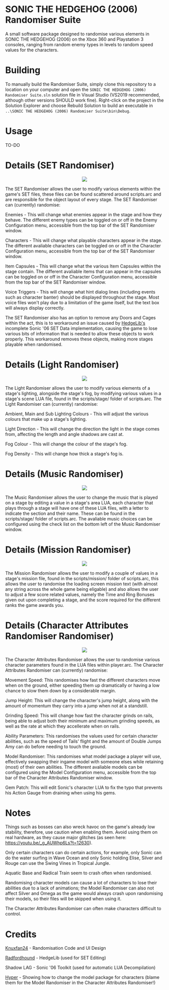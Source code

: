 # SONIC THE HEDGEHOG (2006) Randomiser Suite
A small software package designed to randomise various elements in SONIC THE HEDGEHOG (2006) on the Xbox 360 and Playstation 3 consoles, ranging from random enemy types in levels to random speed values for the characters.

# Building
To manually build the Randomiser Suite, simply clone this repository to a location on your computer and open the `SONIC THE HEDGEHOG (2006) Randomiser Suite.sln` solution file in Visual Studio (VS2019 recommended, although other versions SHOULD work fine). Right-click on the project in the Solution Explorer and choose Rebuild Solution to build an executable in `..\SONIC THE HEDGEHOG (2006) Randomiser Suite\bin\Debug`.

# Usage
TO-DO

# Details (SET Randomiser)
<p align="center">
	<img src="https://github.com/Knuxfan24/SONIC-THE-HEDGEHOG-2006-Randomiser-Suite/blob/Rewrite/README%20Graphics/SET%20Randomiser.png" />
</p>
The SET Randomiser allows the user to modify various elements within the game's SET files, these files can be found scattered around scripts.arc and are responsible for the object layout of every stage. The SET Randomiser can (currently) randomise:

Enemies - This will change what enemies appear in the stage and how they behave. The different enemy types can be toggled on or off in the Enemy Configuration menu, accessible from the top bar of the SET Randomiser window.

Characters - This will change what playable characters appear in the stage. The different avaliable characters can be toggled on or off in the Character Configuration menu, accessible from the top bar of the SET Randomiser window.

Item Capsules - This will change what the various Item Capsules within the stage contain. The different avaliable items that can appear in the capsules can be toggled on or off in the Character Configuration menu, accessible from the top bar of the SET Randomiser window.

Voice Triggers - This will change what hint dialog lines (including events such as character banter) should be displayed throughout the stage. Most voice files won't play due to a limitation of the game itself, but the text box will always display correctly.

The SET Randomiser also has an option to remove any Doors and Cages within the act, this is to workaround an issue caused by [HedgeLib's](https://github.com/Radfordhound/HedgeLib/) incomplete Sonic '06 SET Data implementation, causing the game to lose various bits of information that is needed to allow these objects to work properly. This workaround removes these objects, making more stages playable when randomised.

# Details (Light Randomiser)
<p align="center">
	<img src="https://github.com/Knuxfan24/SONIC-THE-HEDGEHOG-2006-Randomiser-Suite/blob/Rewrite/README%20Graphics/Light%20Randomiser.png" />
</p>
The Light Randomiser allows the user to modify various elements of a stage's lighting, alongside the stage's fog, by modifying various values in a stage's scene LUA file, found in the scripts/stage/ folder of scripts.arc. The Light Randomiser can (currently) randomise:

Ambient, Main and Sub Lighting Colours - This will adjust the various colours that make up a stage's lighting.

Light Direction - This will change the direction the light in the stage comes from, affecting the length and angle shadows are cast at.

Fog Colour - This will change the colour of the stage's fog.

Fog Density - This will change how thick a stage's fog is.

# Details (Music Randomiser)
<p align="center">
	<img src="https://github.com/Knuxfan24/SONIC-THE-HEDGEHOG-2006-Randomiser-Suite/blob/Rewrite/README%20Graphics/Music%20Randomiser.png" />
</p>
The Music Randomiser allows the user to change the music that is played on a stage by editing a value in a stage's area LUA, each character that plays through a stage will have one of these LUA files, with a letter to indicate the section and their name. These can be found in the scripts/stage/ folder of scripts.arc. The avaliable music choices can be configured using the check list on the bottom left of the Music Randomiser window.

# Details (Mission Randomiser)
<p align="center">
	<img src="https://github.com/Knuxfan24/SONIC-THE-HEDGEHOG-2006-Randomiser-Suite/blob/Rewrite/README%20Graphics/Mission%20Randomiser.png" />
</p>
The Mission Randomiser allows the user to modify a couple of values in a stage's mission file, found in the scripts/mission/ folder of scripts.arc, this allows the user to randomise the loading screen mission text (with almost any string across the whole game being eligable) and also allows the user to adjust a few score related values, namely the Time and Ring Bonuses given out upon completing a stage, and the score required for the different ranks the game awards you.

# Details (Character Attributes Randomiser Randomiser)
<p align="center">
	<img src="https://github.com/Knuxfan24/SONIC-THE-HEDGEHOG-2006-Randomiser-Suite/blob/Rewrite/README%20Graphics/Character%20Attributes%20Randomiser.png" />
</p>
The Character Attributes Randomiser allows the user to randomise various character parameters found in the LUA files within player.arc. The Character Attributes Randomiser can (currently) randomise:

Movement Speed: This randomises how fast the different characters move when on the ground, either speeding them up dramatically or having a low chance to slow them down by a considerable margin.

Jump Height: This will change the character's jump height, along with the amount of momentum they carry into a jump when not at a standstill.

Grinding Speed: This will change how fast the character grinds on rails, being able to adjust both their minimum and maximum grinding speeds, as well as the rate at which they accellerate when on rails.

Ability Parameters: This randomises the values used for certain character abilities, such as the speed of Tails' flight and the amount of Double Jumps Amy can do before needing to touch the ground.

Model Randomiser: This randomises what model package a player will use, effectively swapping their ingame model with someone elses while retaining (most) of their own abilities. The different avaliable models can be configured using the Model Configuration menu, accessible from the top bar of the Character Attributes Randomiser window.

Gem Patch: This will edit Sonic's character LUA to fix the typo that prevents his Action Gauge from draining when using his gems.

# Notes
Things such as bosses can also wreck havoc on the game's already low stability, therefore, use caution when enabling them. Avoid using them on real hardware, as they cause major glitches (as seen here: https://youtu.be/_g_AUWhp6Ls?t=12630).

Only certain characters can do certain actions, for example, only Sonic can do the water surfing in Wave Ocean and only Sonic holding Elise, Silver and Rouge can use the Swing Vines in Tropical Jungle.

Aquatic Base and Radical Train seem to crash often when randomised.

Randomising character models can cause a lot of characters to lose their abilities due to a lack of animations; the Model Randomiser can also not affect Silver and Omega as the game would always crash upon randomising their models, so their files will be skipped when using it.

The Character Attributes Randomiser can often make characters difficult to control.

# Credits
[Knuxfan24](https://github.com/Knuxfan24) - Randomisation Code and UI Design

[Radfordhound](https://github.com/Radfordhound) - HedgeLib (used for SET Editing)

Shadow LAG - Sonic '06 Toolkit (used for automatic LUA Decompilation)

[Hyper](https://github.com/HyperPolygon64) - Showing how to change the model package for characters (blame them for the Model Randomiser in the Character Attributes Randomiser!)